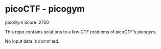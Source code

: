 # picoCTF - picogym

picoGym Score: 2700

This repo contains solutions to a few CTF problems of picoCTF's picogym.

No input data is commited.
